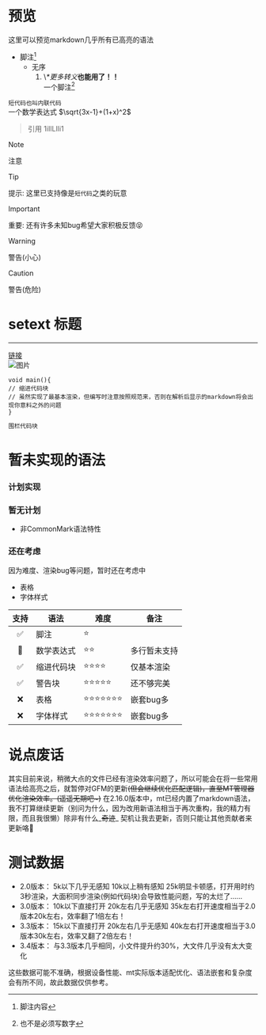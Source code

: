 # 预览
这里可以预览markdown几乎所有已高亮的语法
- 脚注[^1]
  + 无序
    1. \\*\*更多转义***也能用了！！**  
一个脚注[^数字]

[^1]: 脚注内容
[^数字]: 也不是必须写数字

`短代码也叫内联代码`  
一个数学表达式 $\sqrt{3x-1}+(1+x)^2$

> 引用
> 1iIlLlIi1

> [!NOTE]
> 注意

> [!TIP]
> 提示: 这里已支持像是`短代码`之类的玩意

> [!IMPORTANT]
> 重要: 还有许多未知bug希望大家积极反馈😝

> [!WARNING]
> 警告(小心)

> [!CAUTION]
> 警告(危险)

setext 标题
==========================

--------------------------

[链接](https://github.com "标题")  
![图片](https://github.com)

    void main(){
    // 缩进代码块
    // 虽然实现了最基本渲染，但编写时注意按照规范来，否则在解析后显示的markdown将会出现你意料之外的问题
    }

```markdown
围栏代码块
```
<!-- 注释不会渲染 -->

# 暂未实现的语法
### 计划实现


### 暂无计划
* 非CommonMark语法特性

### 还在考虑
因为难度、渲染bug等问题，暂时还在考虑中

* 表格
* 字体样式

| 支持 | 语法 | 难度 | 备注 |
| :---: | --- | --- | --- |
| ✅ | 脚注 | ⭐ |
| 🚧 | 数学表达式 | ⭐⭐ | 多行暂未支持
| ✅ | 缩进代码块 | ⭐⭐⭐⭐ | 仅基本渲染
| ✅ | 警告块 | ⭐⭐⭐⭐⭐ | 还不够完美
| ❌ | 表格 | ⭐⭐⭐⭐⭐⭐⭐ | 嵌套bug多
| ❌ | 字体样式 | ⭐⭐⭐⭐⭐⭐⭐ | 嵌套bug多

# 说点废话
其实目前来说，稍微大点的文件已经有渲染效率问题了，所以可能会在将一些常用语法给高亮之后，就暂停对GFM的更新~~(但会继续优化匹配逻辑)，直至MT管理器优化渲染效率。(遥遥无期吧~)~~
在2.16.0版本中，mt已经内置了markdown语法，我不打算继续更新（别问为什么，因为改用新语法相当于再次重构，我的精力有限，而且我很懒）除非有什么_~~奇迹~~_ 契机让我去更新，否则只能让其他贡献者来更新咯🤔

# 测试数据
- 2.0版本：
5k以下几乎无感知
10k以上稍有感知
25k明显卡顿感，打开用时约3秒渲染，大面积同步渲染(例如代码块)会导致性能问题，写的太烂了……
- 3.0版本：
10k以下直接打开
20k左右几乎无感知
35k左右打开速度相当于2.0版本20k左右，效率翻了1倍左右！
- 3.3版本：
15k以下直接打开
20k左右几乎无感知
40k左右打开速度相当于3.0版本30k左右，效率又翻了2倍左右！
- 3.4版本：
与3.3版本几乎相同，小文件提升约30%，大文件几乎没有太大变化

这些数据可能不准确，根据设备性能、mt实际版本适配优化、语法嵌套和复杂度会有所不同，故此数据仅供参考。